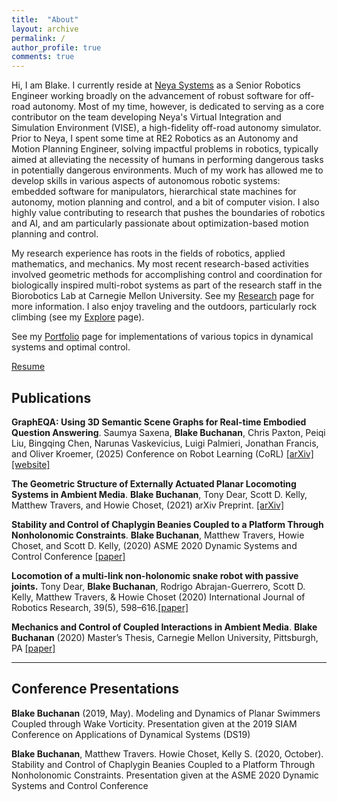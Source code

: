 ```yaml
---
title:  "About"
layout: archive
permalink: /
author_profile: true
comments: true
---
```

Hi, I am Blake. I currently reside at <a href="https://www.neyarobotics.com/">Neya Systems</a> as a Senior Robotics Engineer working broadly on the advancement of robust software for off-road autonomy. Most of my time, however, is dedicated to serving as a core contributor on the team developing Neya's Virtual Integration and Simulation Environment (VISE), a high-fidelity off-road autonomy simulator. Prior to Neya, I spent some time at RE2 Robotics as an Autonomy and Motion Planning Engineer, solving impactful problems in robotics, typically aimed at alleviating the necessity of humans in performing dangerous tasks in potentially dangerous environments. Much of my work has allowed me to develop skills in various aspects of autonomous robotic systems: embedded software for manipulators, hierarchical state machines for autonomy, motion planning and control, and a bit of computer vision. I also highly value contributing to research that pushes the boundaries of robotics and AI, and am particularly passionate about optimization-based motion planning and control.

My research experience has roots in the fields of robotics, applied mathematics, and mechanics. My most recent research-based activities involved geometric methods for accomplishing control and coordination for biologically inspired multi-robot systems as part of the research staff in the Biorobotics Lab at Carnegie Mellon University. See my <a href="https://blakerbuchanan.github.io/Research/">Research</a> page for more information. I also enjoy traveling and the outdoors, particularly rock climbing (see my <a href="https://blakerbuchanan.github.io/Explore/">Explore</a> page).

See my <a href="https://blakerbuchanan.github.io/portfolio/">Portfolio</a> page for implementations of various topics in dynamical systems and optimal control.

<a href="{{ site.baseurl }}/viewable/Blake_Buchanan_Resume.pdf" target="_blank">Resume</a>

## Publications
<p><b>GraphEQA: Using 3D Semantic Scene Graphs for Real-time Embodied Question Answering</b>. Saumya Saxena, <b>Blake Buchanan</b>, Chris Paxton, Peiqi Liu, Bingqing Chen, Narunas Vaskevicius, Luigi Palmieri, Jonathan Francis, and Oliver Kroemer, (2025) Conference on Robot Learning (CoRL) <a href="https://www.arxiv.org/abs/2412.14480" target="_blank">[arXiv]</a> <a href="https://saumyasaxena.github.io/grapheqa/" target="_blank">[website]</a></p>

<p><b>The Geometric Structure of Externally Actuated Planar Locomoting Systems in Ambient Media</b>. <b>Blake Buchanan</b>, Tony Dear, Scott D. Kelly, Matthew Travers, and Howie Choset, (2021) arXiv Preprint. <a href="https://arxiv.org/abs/2108.06442" target="_blank">[arXiv]</a> </p>

<p><b>Stability and Control of Chaplygin Beanies Coupled to a Platform Through Nonholonomic Constraints</b>. <b>Blake Buchanan</b>, Matthew Travers, Howie Choset, and Scott D. Kelly, (2020) ASME 2020 Dynamic Systems and Control Conference <a href="http://biorobotics.ri.cmu.edu/papers/paperUploads/buchanan2020v2.pdf" target="_blank">[paper]</a></p>

<p><b>Locomotion of a multi-link non-holonomic snake robot with passive joints.</b> Tony Dear, <b>Blake Buchanan</b>, Rodrigo Abrajan-Guerrero, Scott D. Kelly, Matthew Travers, & Howie Choset (2020) International Journal of Robotics Research, 39(5), 598–616.<a href="http://biorobotics.ri.cmu.edu/papers/paperUploads/dear2020.pdf" target="_blank">[paper]</a></p>

<p><b>Mechanics  and  Control  of  Coupled  Interactions  in  Ambient  Media</b>. <b>Blake Buchanan</b>  (2020) Master’s Thesis, Carnegie Mellon University, Pittsburgh, PA <a href="{{ site.baseurl }}/viewable/Blake_Buchanan_Master_Thesis.pdf" target="_blank">[paper]</a></p>

---

## Conference Presentations
<p><b>Blake Buchanan</b> (2019, May). Modeling and Dynamics of Planar Swimmers Coupled through Wake Vorticity.  Presentation given at the 2019 SIAM Conference on Applications of Dynamical Systems (DS19) </p>

<p><b>Blake Buchanan</b>, Matthew Travers. Howie Choset, Kelly S. (2020, October). Stability and Control of Chaplygin Beanies Coupled to a Platform Through Nonholonomic Constraints.  Presentation given at the ASME 2020 Dynamic Systems and Control Conference</p>